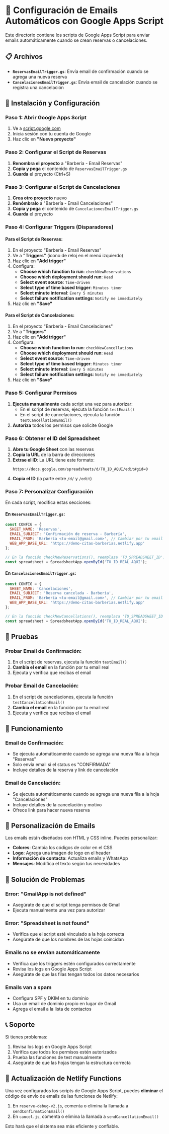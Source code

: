 # 📧 Configuración de Emails Automáticos con Google Apps Script

Este directorio contiene los scripts de Google Apps Script para enviar emails automáticamente cuando se crean reservas o cancelaciones.

## 📋 Archivos

- **`ReservasEmailTrigger.gs`**: Envía email de confirmación cuando se agrega una nueva reserva
- **`CancelacionesEmailTrigger.gs`**: Envía email de cancelación cuando se registra una cancelación

## 🚀 Instalación y Configuración

### Paso 1: Abrir Google Apps Script

1. Ve a [script.google.com](https://script.google.com)
2. Inicia sesión con tu cuenta de Google
3. Haz clic en **"Nuevo proyecto"**

### Paso 2: Configurar el Script de Reservas

1. **Renombra el proyecto** a "Barbería - Email Reservas"
2. **Copia y pega** el contenido de `ReservasEmailTrigger.gs`
3. **Guarda** el proyecto (Ctrl+S)

### Paso 3: Configurar el Script de Cancelaciones

1. **Crea otro proyecto** nuevo
2. **Renómbralo** a "Barbería - Email Cancelaciones"
3. **Copia y pega** el contenido de `CancelacionesEmailTrigger.gs`
4. **Guarda** el proyecto

### Paso 4: Configurar Triggers (Disparadores)

#### Para el Script de Reservas:

1. En el proyecto "Barbería - Email Reservas"
2. Ve a **"Triggers"** (ícono de reloj en el menú izquierdo)
3. Haz clic en **"Add trigger"**
4. Configura:
   - **Choose which function to run**: `checkNewReservations`
   - **Choose which deployment should run**: `Head`
   - **Select event source**: `Time-driven`
   - **Select type of time based trigger**: `Minutes timer`
   - **Select minute interval**: `Every 5 minutes`
   - **Select failure notification settings**: `Notify me immediately`
5. Haz clic en **"Save"**

#### Para el Script de Cancelaciones:

1. En el proyecto "Barbería - Email Cancelaciones"
2. Ve a **"Triggers"**
3. Haz clic en **"Add trigger"**
4. Configura:
   - **Choose which function to run**: `checkNewCancellations`
   - **Choose which deployment should run**: `Head`
   - **Select event source**: `Time-driven`
   - **Select type of time based trigger**: `Minutes timer`
   - **Select minute interval**: `Every 5 minutes`
   - **Select failure notification settings**: `Notify me immediately`
5. Haz clic en **"Save"**

### Paso 5: Configurar Permisos

1. **Ejecuta manualmente** cada script una vez para autorizar:
   - En el script de reservas, ejecuta la función `testEmail()`
   - En el script de cancelaciones, ejecuta la función `testCancellationEmail()`
2. **Autoriza** todos los permisos que solicite Google

### Paso 6: Obtener el ID del Spreadsheet

1. **Abre tu Google Sheet** con las reservas
2. **Copia la URL** de la barra de direcciones
3. **Extrae el ID**: La URL tiene este formato:
   ```
   https://docs.google.com/spreadsheets/d/TU_ID_AQUI/edit#gid=0
   ```
4. **Copia el ID** (la parte entre `/d/` y `/edit`)

### Paso 7: Personalizar Configuración

En cada script, modifica estas secciones:

#### En `ReservasEmailTrigger.gs`:
```javascript
const CONFIG = {
  SHEET_NAME: 'Reservas',
  EMAIL_SUBJECT: 'Confirmación de reserva - Barbería',
  EMAIL_FROM: 'Barbería <tu-email@gmail.com>', // Cambiar por tu email
  WEB_APP_BASE_URL: 'https://demo-citas-barberias.netlify.app'
};

// En la función checkNewReservations(), reemplaza 'TU_SPREADSHEET_ID':
const spreadsheet = SpreadsheetApp.openById('TU_ID_REAL_AQUI');
```

#### En `CancelacionesEmailTrigger.gs`:
```javascript
const CONFIG = {
  SHEET_NAME: 'Cancelaciones',
  EMAIL_SUBJECT: 'Reserva cancelada - Barbería',
  EMAIL_FROM: 'Barbería <tu-email@gmail.com>', // Cambiar por tu email
  WEB_APP_BASE_URL: 'https://demo-citas-barberias.netlify.app'
};

// En la función checkNewCancellations(), reemplaza 'TU_SPREADSHEET_ID':
const spreadsheet = SpreadsheetApp.openById('TU_ID_REAL_AQUI');
```

## 🧪 Pruebas

### Probar Email de Confirmación:

1. En el script de reservas, ejecuta la función `testEmail()`
2. **Cambia el email** en la función por tu email real
3. Ejecuta y verifica que recibas el email

### Probar Email de Cancelación:

1. En el script de cancelaciones, ejecuta la función `testCancellationEmail()`
2. **Cambia el email** en la función por tu email real
3. Ejecuta y verifica que recibas el email

## 🔧 Funcionamiento

### Email de Confirmación:
- Se ejecuta automáticamente cuando se agrega una nueva fila a la hoja "Reservas"
- Solo envía email si el status es "CONFIRMADA"
- Incluye detalles de la reserva y link de cancelación

### Email de Cancelación:
- Se ejecuta automáticamente cuando se agrega una nueva fila a la hoja "Cancelaciones"
- Incluye detalles de la cancelación y motivo
- Ofrece link para hacer nueva reserva

## 📧 Personalización de Emails

Los emails están diseñados con HTML y CSS inline. Puedes personalizar:

- **Colores**: Cambia los códigos de color en el CSS
- **Logo**: Agrega una imagen de logo en el header
- **Información de contacto**: Actualiza emails y WhatsApp
- **Mensajes**: Modifica el texto según tus necesidades

## 🚨 Solución de Problemas

### Error: "GmailApp is not defined"
- Asegúrate de que el script tenga permisos de Gmail
- Ejecuta manualmente una vez para autorizar

### Error: "Spreadsheet is not found"
- Verifica que el script esté vinculado a la hoja correcta
- Asegúrate de que los nombres de las hojas coincidan

### Emails no se envían automáticamente
- Verifica que los triggers estén configurados correctamente
- Revisa los logs en Google Apps Script
- Asegúrate de que las filas tengan todos los datos necesarios

### Emails van a spam
- Configura SPF y DKIM en tu dominio
- Usa un email de dominio propio en lugar de Gmail
- Agrega el email a la lista de contactos

## 📞 Soporte

Si tienes problemas:
1. Revisa los logs en Google Apps Script
2. Verifica que todos los permisos estén autorizados
3. Prueba las funciones de test manualmente
4. Asegúrate de que las hojas tengan la estructura correcta

## 🔄 Actualización de Netlify Functions

Una vez configurados los scripts de Google Apps Script, puedes **eliminar** el código de envío de emails de las funciones de Netlify:

1. En `reserve-debug-v2.js`, comenta o elimina la llamada a `sendConfirmationEmail()`
2. En `cancel.js`, comenta o elimina la llamada a `sendCancellationEmail()`

Esto hará que el sistema sea más eficiente y confiable.
